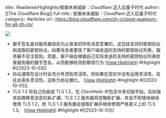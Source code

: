 title:: Readwise/Highlights/抵御未来威胁：Cloudflare 迈入后量子时代
author:: [[The Cloudflare Blog]]
full-title:: 抵御未来威胁：Cloudflare 迈入后量子时代
category:: #articles
url:: https://blog.cloudflare.com/zh-cn/post-quantum-for-all-zh-cn/

![](https://readwise-assets.s3.amazonaws.com/media/uploaded_book_covers/profile_182549/image1-2-3.png)
- 握手签名是对服务器目前为止收发的所有消息签署的。这包括支持的密钥协议和选取的密钥协议。如果攻击者更改了客户端发送的支持的密钥协议列表，服务器不会注意到。但是，客户端会根据自己实际发送的支持的密钥协议列表检查服务器的握手签名，从而能够检测到篡改行为 ([View Highlight](https://read.readwise.io/read/01hbtgf11qsec0hjkvzv6dzznj)) #Highlight #[[2023-10-03]]
- 协议通常在设计时会充分考虑到灵活性，但如果在现实中没有运用灵活性，往往会丧失灵活性。这称为协议僵化。 ([View Highlight](https://read.readwise.io/read/01hbtggwd27ym27r7wcq3vfesh)) #Highlight #[[2023-10-03]]
- TLS 1.3 将自己伪装成 TLS 1.2，在 *ClientHello* 中包含许多旧版字段。实际版本协商移至消息的新*扩展*。TLS 1.2 服务器将忽略新扩展，并且不知情地继续使用 TLS 1.2，而 TLS 1.3 服务器会提取扩展并继续使用严格意义上的 TLS 1.3。 ([View Highlight](https://read.readwise.io/read/01hbtghqyhjq0h1cpct027yv1v)) #Highlight #[[2023-10-03]]